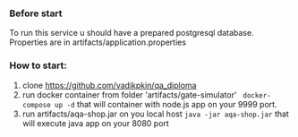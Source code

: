 ### Before start
To run this service u should have a prepared postgresql database. Properties are in artifacts/application.properties

### How to start:

1. clone https://github.com/vadikpkin/qa_diploma
2. run docker container from folder 'artifacts/gate-simulator'
``` docker-compose up -d```
that will container with node.js app on your 9999 port.
3. run artifacts/aqa-shop.jar on you local host
``` java -jar aqa-shop.jar ```
that will execute java app on your 8080 port


